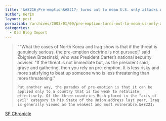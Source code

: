 ```yaml
---
title: '&#8216;Pre-emption&#8217; turns out to mean U.S. only attacks weaker enemies'
author: Kerim
layout: post
permalink: /archives/2003/01/09/pre-emption-turns-out-to-mean-us-only-attacks-weaker-enemies/
categories:
  - Old Blog Import
---
```


>   &#8220;"What the cases of North Korea and Iraq show is that if the threat is genuinely serious, the pre-emption doctrine is not pursued," said Zbigniew Brzezinski, who was President Carter&#8217;s national security adviser. "If the threat is not immediate but, as the president said, grave and gathering, then you rely on pre-emption. It is less risky and more satisfying to beat up someone who is less threatening than more threatening." 
>   
>   
>     Put another way, the paradox of pre-emption is that it can be applied only to a country that is too weak to retaliate effectively. Of the three countries Bush placed in the "axis of evil" category in his State of the Union address last year, Iraq is generally viewed as the weakest and most vulnerable.&#8221;
>   


<a href="http://www.sfgate.com/cgi-bin/article.cgi?file=/c/a/2003/01/06/MN156411.DTL&type=printable" onclick="_gaq.push(['_trackEvent', 'outbound-article', 'http://www.sfgate.com/cgi-bin/article.cgi?file=/c/a/2003/01/06/MN156411.DTL&type=printable', 'SF Chronicle']);" >SF Chronicle</a>

